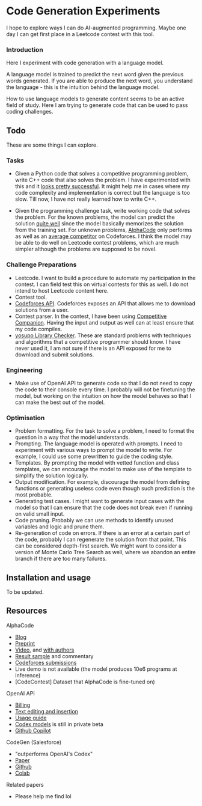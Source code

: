 # Code Generation Experiments

I hope to explore ways I can do AI-augmented programming. Maybe one day I can get first place in a Leetcode contest with this tool.


### Introduction

Here I experiment with code generation with a language model.

A language model is trained to predict the next word given the previous words generated.
If you are able to produce the next word, you understand the language - this is the intuition behind the language model.

How to use language models to generate content seems to be an active field of study. Here I am trying to generate code that can be used to pass coding challenges.


## Todo

These are some things I can explore.


### Tasks

- Given a Python code that solves a competitive programming problem, write C++ code that also solves the problem. I have experimented with this and it [looks pretty successful](https://codeforces.com/blog/entry/101435). It might help me in cases where my code complexity and implementation is correct but the language is too slow. Till now, I have not really learned how to write C++.

- Given the programming challenge task, write working code that solves the problem. For the known problems, the model can predict the solution [quite well](https://www.youtube.com/watch?v=Kv_E0tUTo2Y) since the model basically memorizes the solution from the training set. For unknown problems, [AlphaCode](https://www.deepmind.com/blog/competitive-programming-with-alphacode) only performs as well as an [average competitor](https://codeforces.com/blog/entry/99566) on Codeforces. I think the model may be able to do well on Leetcode contest problems, which are much simpler although the problems are supposed to be novel.


### Challenge Preparations

- Leetcode. I want to build a procedure to automate my participation in the contest. I can field test this on virtual contests for this as well. I do not intend to host Leetcode content here.
- Contest tool. 
- [Codeforces API](https://codeforces.com/apiHelp). Codeforces exposes an API that allows me to download solutions from a user.
- Contest parser. In the contest, I have been using [Competitive Companion](https://chrome.google.com/webstore/detail/competitive-companion/cjnmckjndlpiamhfimnnjmnckgghkjbl). Having the input and output as well can at least ensure that my code compiles.
- [yosupo Library Checker](https://judge.yosupo.jp/). These are standard problems with techniques and algorithms that a competitive programmer should know. I have never used it, I am not sure if there is an API exposed for me to download and submit solutions.


### Engineering

- Make use of OpenAI API to generate code so that I do not need to copy the code to their console every time. I probably will not be finetuning the model, but working on the intuition on how the model behaves so that I can make the best out of the model.


### Optimisation

- Problem formatting. For the task to solve a problem, I need to format the question in a way that the model understands.
- Prompting. The language model is operated with prompts. I need to experiment with various ways to prompt the model to write. For example, I could use some prewritten to guide the coding style.
- Templates. By prompting the model with vetted function and class templates, we can encourage the model to make use of the template to simplify the solution logically.
- Output modification. For example, discourage the model from defining functions or generating useless code even though such prediction is the most probable.
- Generating test cases. I might want to generate input cases with the model so that I can ensure that the code does not break even if running on valid small input.
- Code pruning. Probably we can use methods to identify unused variables and logic and prune them.
- Re-generation of code on errors. If there is an error at a certain part of the code, probably I can regenerate the solution from that point. This can be considered depth-first search. We might want to consider a version of Monte Carlo Tree Search as well, where we abandon an entire branch if there are too many failures.


## Installation and usage

To be updated.


## Resources

AlphaCode
- [Blog](https://www.deepmind.com/blog/competitive-programming-with-alphacode)
- [Preprint](https://storage.googleapis.com/deepmind-media/AlphaCode/competition_level_code_generation_with_alphacode.pdf)
- [Video](https://www.youtube.com/watch?v=s9UAOmyah1A), and [with authors](https://www.youtube.com/watch?v=C5sWbYwzKyg)
- [Result sample](https://alphacode.deepmind.com/) and commentary
- [Codeforces submissions](https://codeforces.com/blog/entry/99566)
- Live demo is not available (the model produces 10e6 programs at inference)
- [CodeContest] Dataset that AlphaCode is fine-tuned on)

OpenAI API
- [Billing](https://openai.com/api/pricing/)
- [Text editing and insertion](https://openai.com/blog/gpt-3-edit-insert/)
- [Usage guide](https://beta.openai.com/docs/guides/completion/)
- [Codex models](https://beta.openai.com/docs/engines/codex-series-private-beta) is still in private beta
- [Github Copilot](https://copilot.github.com/)

CodeGen (Salesforce)
- "outperforms OpenAI's Codex"
- [Paper](https://arxiv.org/abs/2203.13474)
- [Github](https://github.com/salesforce/CodeGen)
- [Colab](https://colab.research.google.com/drive/1fQI8OgzMAR0bquCrvhlAtXSw6iMFbVgI)


Related papers
- Please help me find lol
